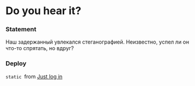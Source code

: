 # Do you hear it?

### Statement
Наш задержанный увлекался стеганографией. Неизвестно, успел ли он что-то спрятать, но вдруг?

### Deploy
`static `from [Just log in](https://github.com/AnyKeyShik/CTF_Code/blob/master/forensics/easy2)
